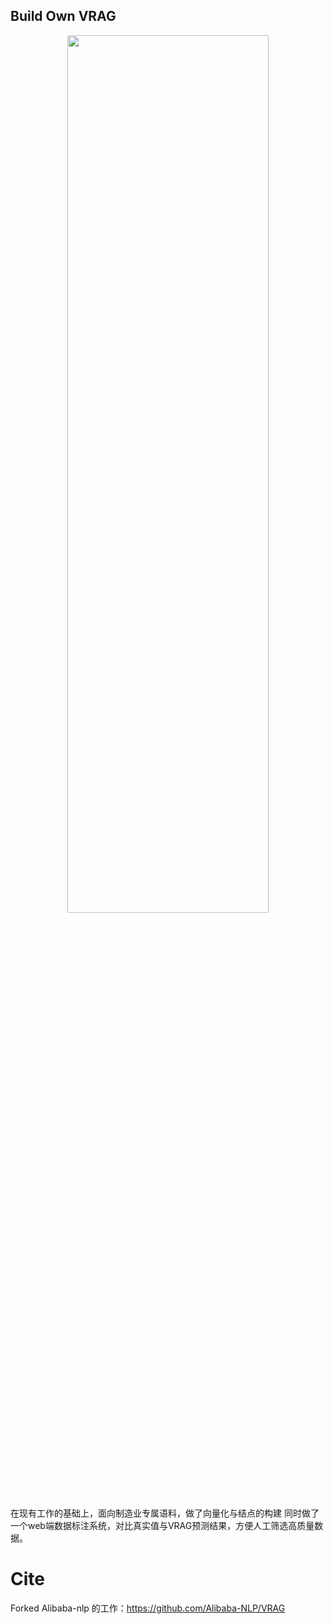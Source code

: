 ## Build Own VRAG

<div align="center">
<p align="center">
  <img src="assets/perception.jpg" width="80%" height="60%" />
</p>
</div>

在现有工作的基础上，面向制造业专属语料，做了向量化与结点的构建
同时做了一个web端数据标注系统，对比真实值与VRAG预测结果，方便人工筛选高质量数据。

# Cite
Forked Alibaba-nlp 的工作：https://github.com/Alibaba-NLP/VRAG
